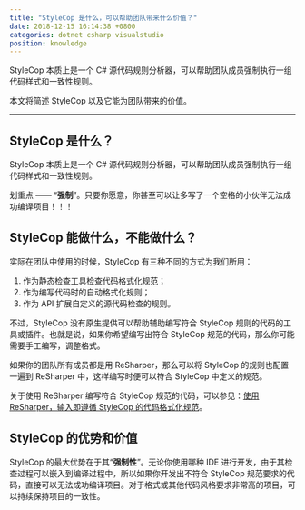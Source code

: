 ```yaml
---
title: "StyleCop 是什么，可以帮助团队带来什么价值？"
date: 2018-12-15 16:14:38 +0800
categories: dotnet csharp visualstudio
position: knowledge
---
```


StyleCop 本质上是一个 C# 源代码规则分析器，可以帮助团队成员强制执行一组代码样式和一致性规则。

本文将简述 StyleCop 以及它能为团队带来的价值。

---

<div id="toc"></div>

## StyleCop 是什么？

StyleCop 本质上是一个 C# 源代码规则分析器，可以帮助团队成员强制执行一组代码样式和一致性规则。

划重点 —— “**强制**”。只要你愿意，你甚至可以让多写了一个空格的小伙伴无法成功编译项目！！！

## StyleCop 能做什么，不能做什么？

实际在团队中使用的时候，StyleCop 有三种不同的方式为我们所用：

1. 作为静态检查工具检查代码格式化规范；
1. 作为编写代码时的自动格式化规则；
1. 作为 API 扩展自定义的源代码检查的规则。

不过，StyleCop 没有原生提供可以帮助辅助编写符合 StyleCop 规则的代码的工具或插件。也就是说，如果你希望编写出符合 StyleCop 规范的代码，那么你可能需要手工编写，调整格式。

如果你的团队所有成员都是用 ReSharper，那么可以将 StyleCop 的规则也配置一遍到 ReSharper 中，这样编写时便可以符合 StyleCop 中定义的规范。

关于使用 ReSharper 编写符合 StyleCop 规范的代码，可以参见：[使用 ReSharper，输入即遵循 StyleCop 的代码格式化规范](/post/write-code-with-stylecop-using-resharper)。

## StyleCop 的优势和价值

StyleCop 的最大优势在于其“**强制性**”。无论你使用哪种 IDE 进行开发，由于其检查过程可以嵌入到编译过程中，所以如果你开发出不符合 StyleCop 规范要求的代码，直接可以无法成功编译项目。对于格式或其他代码风格要求非常高的项目，可以持续保持项目的一致性。
